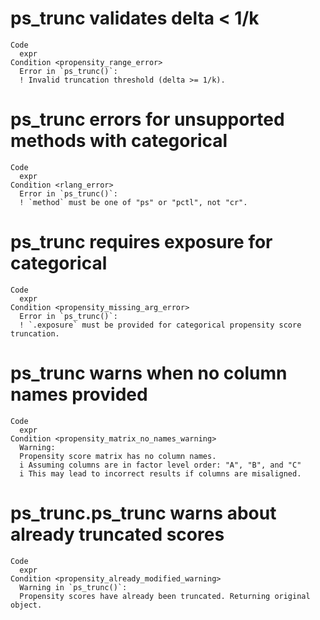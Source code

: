 # ps_trunc validates delta < 1/k

    Code
      expr
    Condition <propensity_range_error>
      Error in `ps_trunc()`:
      ! Invalid truncation threshold (delta >= 1/k).

# ps_trunc errors for unsupported methods with categorical

    Code
      expr
    Condition <rlang_error>
      Error in `ps_trunc()`:
      ! `method` must be one of "ps" or "pctl", not "cr".

# ps_trunc requires exposure for categorical

    Code
      expr
    Condition <propensity_missing_arg_error>
      Error in `ps_trunc()`:
      ! `.exposure` must be provided for categorical propensity score truncation.

# ps_trunc warns when no column names provided

    Code
      expr
    Condition <propensity_matrix_no_names_warning>
      Warning:
      Propensity score matrix has no column names.
      i Assuming columns are in factor level order: "A", "B", and "C"
      i This may lead to incorrect results if columns are misaligned.

# ps_trunc.ps_trunc warns about already truncated scores

    Code
      expr
    Condition <propensity_already_modified_warning>
      Warning in `ps_trunc()`:
      Propensity scores have already been truncated. Returning original object.

